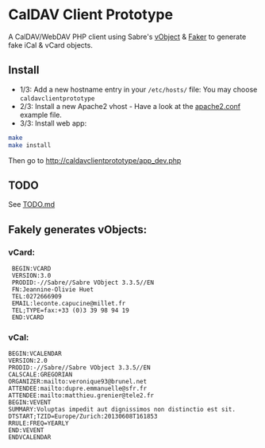 # CalDAV Client Prototype

A CalDAV/WebDAV PHP client using Sabre's [vObject](https://github.com/fruux/sabre-vobject) & [Faker](https://github.com/fzaninotto/Faker) to generate fake iCal & vCard objects.

## Install

- 1/3: Add a new hostname entry in your `/etc/hosts/` file: You may choose `caldavclientprototype`
- 2/3: Install a new Apache2 vhost - Have a look at the [apache2.conf](doc/apache2.conf) example file.
- 3/3: Install web app:

```bash
make
make install
```

Then go to [http://caldavclientprototype/app_dev.php](http://caldavclientprototype/app_dev.php)

## TODO

See [TODO.md](TODO.md)

## Fakely generates vObjects:

### vCard:

```
 BEGIN:VCARD
 VERSION:3.0
 PRODID:-//Sabre//Sabre VObject 3.3.5//EN
 FN:Jeannine-Olivie Huet
 TEL:0272666909
 EMAIL:leconte.capucine@millet.fr
 TEL;TYPE=fax:+33 (0)3 39 98 94 19
 END:VCARD
 ```

### vCal:
 
 ```
 BEGIN:VCALENDAR
 VERSION:2.0
 PRODID:-//Sabre//Sabre VObject 3.3.5//EN
 CALSCALE:GREGORIAN
 ORGANIZER:mailto:veronique93@brunel.net
 ATTENDEE:mailto:dupre.emmanuelle@sfr.fr
 ATTENDEE:mailto:matthieu.grenier@tele2.fr
 BEGIN:VEVENT
 SUMMARY:Voluptas impedit aut dignissimos non distinctio est sit.
 DTSTART;TZID=Europe/Zurich:20130608T161853
 RRULE:FREQ=YEARLY
 END:VEVENT
 ENDVCALENDAR
 ```
